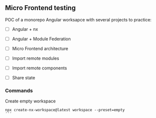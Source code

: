 ## Micro Frontend testing

POC of a monorepo Angular worksapce with several projects to practice:

- [ ] Angular + nx
- [ ] Angular + Module Federation
- [ ] Micro Frontend architecture
- [ ] Import remote modules
- [ ] Import remote components
- [ ] Share state


### Commands

Create empty workspace
```
npx create-nx-workspace@latest workspace --preset=empty
´´´

